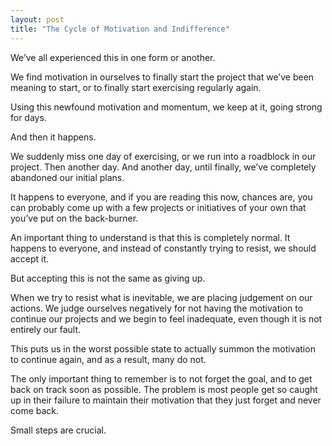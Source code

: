 ```yaml
---
layout: post
title: "The Cycle of Motivation and Indifference"
---
```


We’ve all experienced this in one form or another.

We find motivation in ourselves to finally start the project that we’ve been meaning to start, or to finally start exercising regularly again.

Using this newfound motivation and momentum, we keep at it, going strong for days.

And then it happens.

We suddenly miss one day of exercising, or we run into a roadblock in our project. Then another day. And another day, until finally, we’ve completely abandoned our initial plans.

It happens to everyone, and if you are reading this now, chances are, you can probably come up with a few projects or initiatives of your own that you’ve put on the back-burner.

An important thing to understand is that this is completely normal. It happens to everyone, and instead of constantly trying to resist, we should accept it.

But accepting this is not the same as giving up.

When we try to resist what is inevitable, we are placing judgement on our actions. We judge ourselves negatively for not having the motivation to continue our projects and we begin to feel inadequate, even though it is not entirely our fault.

This puts us in the worst possible state to actually summon the motivation to continue again, and as a result, many do not.

The only important thing to remember is to not forget the goal, and to get back on track soon as possible. The problem is most people get so caught up in their failure to maintain their motivation that they just forget and never come back.

Small steps are crucial.
